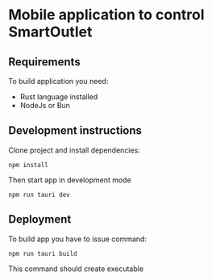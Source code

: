# Mobile application to control SmartOutlet

## Requirements

To build application you need:

* Rust language installed
* NodeJs or Bun

## Development instructions

Clone project and install dependencies:

```
npm install
```

Then start app in development mode

```
npm run tauri dev
```

## Deployment

To build app you have to issue command:

```
npm run tauri build
```

This command should create executable

